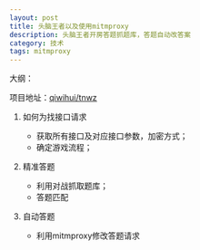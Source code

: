 ```yaml
---
layout: post
title: 头脑王者以及使用mitmproxy
description: 头脑王者开房答题抓题库，答题自动改答案
category: 技术
tags: mitmproxy
---
```


大纲：

项目地址：[qiwihui/tnwz](https://github.com/qiwihui/tnwz)

1. 如何为找接口请求

    - 获取所有接口及对应接口参数，加密方式；
    - 确定游戏流程；

2. 精准答题

    - 利用对战抓取题库；
    - 答题匹配

3. 自动答题

    - 利用mitmproxy修改答题请求
